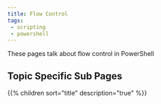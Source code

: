 ```yaml
---
title: Flow Control
tags:
 - scripting
 - powershell
---
```


These pages talk about flow control in PowerShell
<!--more-->

## Topic Specific Sub Pages

{{% children sort="title" description="true" %}}
